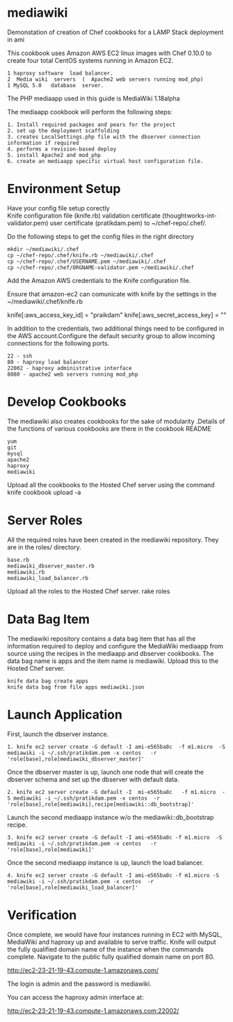 mediawiki
=========

Demonstation  of  creation of  Chef   cookbooks  for  a  LAMP  Stack  deployment  in  ami


This cookbook  uses Amazon AWS EC2 linux images with Chef 0.10.0  to create four total CentOS systems running in Amazon EC2.

    1 haproxy software  load balancer.
    2  Media wiki  servers  (  Apache2 web servers running mod_php)
    1 MySQL 5.0   database  server.

The PHP mediaapp used in this guide is MediaWiki 1.18alpha



The mediaapp cookbook will perform the following steps:

    1. Install required packages and pears for the project
    2. set up the deployment scaffolding
    3. creates LocalSettings.php file with the dbserver connection information if required
    4. performs a revision-based deploy
    5. install Apache2 and mod_php
    6. create an mediaapp specific virtual host configuration file.

Environment Setup
=================
Have  your config  file   setup   corectly  
	Knife configuration file (knife.rb)
        validation certificate (thoughtworks-int-validator.pem)
        user certificate (pratikdam.pem) to ~/chef-repo/.chef/. 

Do the  following  steps   to   get  the   config   files  in the     right  directory 

	mkdir ~/mediawiki/.chef
	cp ~/chef-repo/.chef/knife.rb ~/mediawiki/.chef
	cp ~/chef-repo/.chef/USERNAME.pem ~/mediawiki/.chef
	cp ~/chef-repo/.chef/ORGNAME-validator.pem ~/mediawiki/.chef

Add the Amazon AWS credentials to the Knife configuration file.

 Ensure   that   amazon-ec2   can  comunicate   with knife   by   the   settings  in the  ~/mediawiki/.chef/knife.rb


knife[:aws_access_key_id] = "praikdam"
knife[:aws_secret_access_key] =  ""



In addition to the credentials, two additional things need to be configured in the AWS account.Configure the default security group to allow incoming connections for the following ports.

    22 - ssh
    80 - haproxy load balancer
    22002 - haproxy administrative interface
    8080 - apache2 web servers running mod_php


Develop   Cookbooks
==================

The mediawiki also   creates   cookbooks  for  the  sake   of  modularity  .Details   of  the    functions   of  various     cookbooks  are   there  in the  cookbook  README 

	yum
	git
	mysql
	apache2
	haproxy
	mediawiki

Upload all the cookbooks to the Hosted Chef server   using the   command    knife cookbook upload -a

Server Roles
=============
All the required roles have been created in the mediawiki repository. They are in the roles/ directory.

	base.rb
	mediawiki_dbserver_master.rb
	mediawiki.rb
	mediawiki_load_balancer.rb

Upload all the roles to the Hosted Chef server.
rake roles

Data Bag Item
============
The mediawiki repository contains a data bag item that has all the information required to deploy and configure the MediaWiki mediaapp from source using the recipes in the mediaapp and dbserver cookbooks.
The data bag name is apps and the item name is mediawiki. Upload this to the Hosted Chef server.

	knife data bag create apps
	knife data bag from file apps mediawiki.json


Launch  Application
===================

First, launch the dbserver instance.

	1. knife ec2 server create -G default -I ami-e565ba8c  -f m1.micro  -S mediawiki -i ~/.ssh/pratikdam.pem -x centos   -r 'role[base],role[mediawiki_dbserver_master]'

Once the dbserver master is up, launch one node that will create the dbserver schema and set up the dbserver with default data.

	2. knife ec2 server create -G default -I  mi-e565ba8c   -f m1.micro  -S mediawiki -i ~/.ssh/pratikdam.pem -x centos  -r 'role[base],role[mediawiki],recipe[mediawiki::db_bootstrap]' 

Launch the second mediaapp instance w/o the mediawiki::db_bootstrap recipe.

	3. knife ec2 server create -G default -I ami-e565ba8c -f m1.micro  -S mediawiki -i ~/.ssh/pratikdam.pem -x centos   -r 'role[base],role[mediawiki]' 

Once the second mediaapp instance is up, launch the load balancer.

	4. knife ec2 server create -G default -I ami-e565ba8c -f m1.micro -S mediawiki -i ~/.ssh/pratikdam.pem -x centos  -r 'role[base],role[mediawiki_load_balancer]'



Verification
============

Once complete, we would   have four instances running in EC2 with MySQL, MediaWiki and haproxy up and available to serve traffic.
Knife will output the fully qualified domain name of the instance when the commands complete. Navigate to the public fully qualified domain name on port 80.

http://ec2-23-21-19-43.compute-1.amazonaws.com/

The login is admin and the password is mediawiki.

You can access the haproxy admin interface at:

http://ec2-23-21-19-43.compute-1.amazonaws.com:22002/
